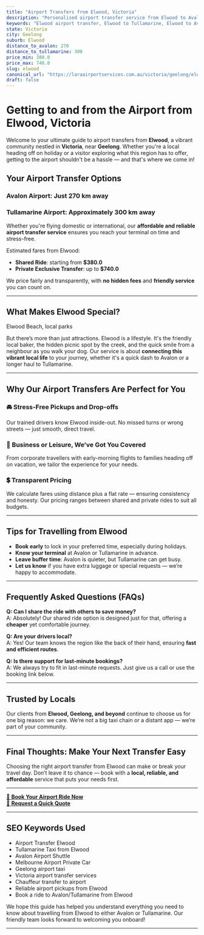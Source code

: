 ```yaml
---
title: "Airport Transfers from Elwood, Victoria"
description: "Personalised airport transfer service from Elwood to Avalon and Tullamarine airports. Enjoy a smooth, affordable ride with us!"
keywords: "Elwood airport transfer, Elwood to Tullamarine, Elwood to Avalon, airport taxi Elwood, private airport transfer Elwood, shared ride Elwood, Elwood transfers, airport shuttle Elwood, book Elwood airport taxi, affordable Elwood airport transfer, Elwood airport transfer service, airport transfer Geelong, airport transfer Melbourne, Melbourne airport taxi, airport transfers Victoria, Tullamarine airport shuttle, Avalon airport transfers, Melbourne private transfer, airport transport services Melbourne"
state: Victoria
city: Geelong
suburb: Elwood
distance_to_avalon: 270
distance_to_tullamarine: 300
price_min: 380.0
price_max: 740.0
slug: elwood
canonical_url: "https://laraairportservices.com.au/victoria/geelong/elwood/"
draft: false
---
```


# Getting to and from the Airport from Elwood, Victoria

Welcome to your ultimate guide to airport transfers from **Elwood**, a vibrant community nestled in **Victoria**, near **Geelong**. Whether you're a local heading off on holiday or a visitor exploring what this region has to offer, getting to the airport shouldn't be a hassle — and that's where we come in!

## Your Airport Transfer Options

### Avalon Airport: Just 270 km away  
### Tullamarine Airport: Approximately 300 km away

Whether you're flying domestic or international, our **affordable and reliable airport transfer service** ensures you reach your terminal on time and stress-free.

Estimated fares from Elwood:
- **Shared Ride**: starting from **$380.0**
- **Private Exclusive Transfer**: up to **$740.0**

We price fairly and transparently, with **no hidden fees** and **friendly service** you can count on.

---

## What Makes Elwood Special?

Elwood Beach, local parks

But there’s more than just attractions. Elwood is a lifestyle. It's the friendly local baker, the hidden picnic spot by the creek, and the quick smile from a neighbour as you walk your dog. Our service is about **connecting this vibrant local life** to your journey, whether it's a quick dash to Avalon or a longer haul to Tullamarine.

---

## Why Our Airport Transfers Are Perfect for You

### 🚘 Stress-Free Pickups and Drop-offs
Our trained drivers know Elwood inside-out. No missed turns or wrong streets — just smooth, direct travel.

### 💼 Business or Leisure, We’ve Got You Covered
From corporate travellers with early-morning flights to families heading off on vacation, we tailor the experience for your needs.

### 💲 Transparent Pricing
We calculate fares using distance plus a flat rate — ensuring consistency and honesty. Our pricing ranges between shared and private rides to suit all budgets.

---

## Tips for Travelling from Elwood

- **Book early** to lock in your preferred time, especially during holidays.
- **Know your terminal** at Avalon or Tullamarine in advance.
- **Leave buffer time**: Avalon is quieter, but Tullamarine can get busy.
- **Let us know** if you have extra luggage or special requests — we’re happy to accommodate.

---

## Frequently Asked Questions (FAQs)

**Q: Can I share the ride with others to save money?**  
A: Absolutely! Our shared ride option is designed just for that, offering a **cheaper** yet comfortable journey.

**Q: Are your drivers local?**  
A: Yes! Our team knows the region like the back of their hand, ensuring **fast and efficient routes**.

**Q: Is there support for last-minute bookings?**  
A: We always try to fit in last-minute requests. Just give us a call or use the booking link below.

---

## Trusted by Locals

Our clients from **Elwood, Geelong, and beyond** continue to choose us for one big reason: we care. We’re not a big taxi chain or a distant app — we’re part of your community.

---

## Final Thoughts: Make Your Next Transfer Easy

Choosing the right airport transfer from Elwood can make or break your travel day. Don’t leave it to chance — book with a **local, reliable, and affordable** service that puts your needs first.

---

[📅 **Book Your Airport Ride Now**](https://laraairportservices.square.site/s/appointments)  
[📧 **Request a Quick Quote**](https://laraairportservices.square.site/contact-us)

---

## SEO Keywords Used
- Airport Transfer Elwood
- Tullamarine Taxi from Elwood
- Avalon Airport Shuttle
- Melbourne Airport Private Car
- Geelong airport taxi
- Victoria airport transfer services
- Chauffeur transfer to airport
- Reliable airport pickups from Elwood
- Book a ride to Avalon/Tullamarine from Elwood

We hope this guide has helped you understand everything you need to know about travelling from Elwood to either Avalon or Tullamarine. Our friendly team looks forward to welcoming you onboard!

---
